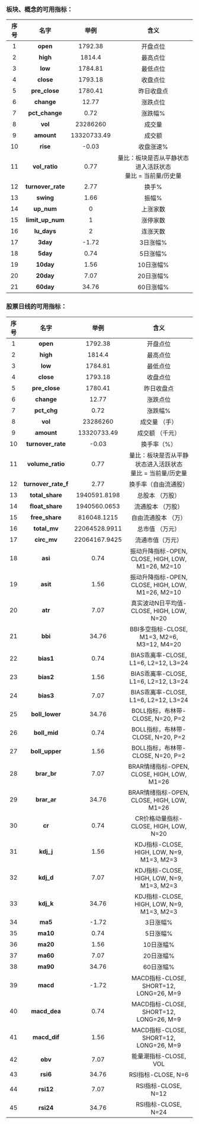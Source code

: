 ### 板块、概念的可用指标：

| 序号 |        名字         |     举例      |                 含义                  |
|:--:|:-----------------:|:-----------:|:-----------------------------------:|
| 1  |     **open**      |   1792.38   |                开盘点位                 |
| 2  |     **high**      |   1814.4    |                最高点位                 |
| 3  |      **low**      |   1784.81   |                最低点位                 |
| 4  |     **close**     |   1793.18   |                收盘点位                 |
| 5  |   **pre_close**   |   1780.41   |                昨日收盘点                |
| 6  |    **change**     |    12.77    |                涨跌点位                 |
| 7  |  **pct_change**   |    0.72     |                涨跌幅%                 |
| 8  |      **vol**      |  23286260   |                 成交量                 |
| 9  |    **amount**     | 13320733.49 |                 成交额                 |
| 10 |     **rise**      |    -0.03    |                收盘涨速%                |
| 11 |   **vol_ratio**   |    0.77     | 量比：板块是否从平静状态进入活跃状态<br/>量比 = 当前量/历史量 |
| 12 | **turnover_rate** |    2.77     |                 换手%                 |
| 13 |     **swing**     |    1.66     |                 振幅%                 |
| 14 |    **up_num**     |      0      |                上涨家数                 |
| 15 | **limit_up_num**  |      1      |                涨停家数                 |
| 16 |    **lu_days**    |      2      |                连涨天数                 |
| 17 |     **3day**      |    -1.72    |                3日涨幅%                |
| 18 |     **5day**      |    0.74     |                5日涨幅%                |
| 19 |     **10day**     |    1.56     |               10日涨幅%                |
| 20 |     **20day**     |    7.07     |               20日涨幅%                |
| 21 |     **60day**     |    34.76    |               60日涨幅%                |


### 股票日线的可用指标：
| 序号 |         名字          |      举例       |                      含义                      |
|:--:|:-------------------:|:-------------:|:--------------------------------------------:|
| 1  |      **open**       |    1792.38    |                     开盘点位                     |
| 2  |      **high**       |    1814.4     |                     最高点位                     |
| 3  |       **low**       |    1784.81    |                     最低点位                     |
| 4  |      **close**      |    1793.18    |                     收盘点位                     |
| 5  |    **pre_close**    |    1780.41    |                    昨日收盘点                     |
| 6  |     **change**      |     12.77     |                     涨跌点位                     |
| 7  |     **pct_chg**     |     0.72      |                     涨跌幅%                     |
| 8  |       **vol**       |   23286260    |                   成交量 （手）                    |
| 9  |     **amount**      |  13320733.49  |                   成交额 （千元）                   |
| 10 |  **turnover_rate**  |     -0.03     |                    换手率（%）                    |
| 11 |  **volume_ratio**   |     0.77      |     量比：板块是否从平静状态进入活跃状态<br/>量比 = 当前量/历史量      |
| 12 | **turnover_rate_f** |     2.77      |                  换手率（自由流通股）                  |
| 13 |   **total_share**   | 1940591.8198  |                   总股本 （万股）                   |
| 14 |   **float_share**   | 1940560.0653  |                  流通股本 （万股）                   |
| 15 |   **free_share**    |  816048.1215  |                  自由流通股本 （万）                  |
| 16 |    **total_mv**     | 22064528.9911 |                   总市值 （万元）                   |
| 17 |     **circ_mv**     | 22064167.9425 |                   流通市值（万元）                   |
| 18 |       **asi**       |     0.74      | 振动升降指标-OPEN, CLOSE, HIGH, LOW, M1=26, M2=10  |
| 19 |      **asit**       |     1.56      | 	振动升降指标-OPEN, CLOSE, HIGH, LOW, M1=26, M2=10 |
| 20 |       **atr**       |     7.07      |       真实波动N日平均值-CLOSE, HIGH, LOW, N=20       |
| 21 |       **bbi**       |     34.76     |   BBI多空指标-CLOSE, M1=3, M2=6, M3=12, M4=20    |
| 22 |      **bias1**      |     0.74      |      BIAS乖离率-CLOSE, L1=6, L2=12, L3=24       |
| 23 |      **bias2**      |     1.56      |      BIAS乖离率-CLOSE, L1=6, L2=12, L3=24       |
| 24 |      **bias3**      |     7.07      |      BIAS乖离率-CLOSE, L1=6, L2=12, L3=24       |
| 25 |   **boll_lower**    |     34.76     |         BOLL指标，布林带-CLOSE, N=20, P=2          |
| 26 |    **boll_mid**     |     0.74      |         BOLL指标，布林带-CLOSE, N=20, P=2          |
| 27 |   **boll_upper**    |     1.56      |         BOLL指标，布林带-CLOSE, N=20, P=2          |
| 28 |     **brar_br**     |     7.07      |    BRAR情绪指标-OPEN, CLOSE, HIGH, LOW, M1=26    |
| 29 |     **brar_ar**     |     34.76     |    BRAR情绪指标-OPEN, CLOSE, HIGH, LOW, M1=26    |
| 30 |       **cr**        |     0.74      |       CR价格动量指标-CLOSE, HIGH, LOW, N=20        |
| 31 |      **kdj_j**      |     1.56      |   KDJ指标-CLOSE, HIGH, LOW, N=9, M1=3, M2=3    |
| 32 |      **kdj_d**      |     7.07      |   KDJ指标-CLOSE, HIGH, LOW, N=9, M1=3, M2=3    |
| 33 |      **kdj_k**      |     34.76     |   KDJ指标-CLOSE, HIGH, LOW, N=9, M1=3, M2=3    |
| 34 |       **ma5**       |     -1.72     |                    3日涨幅%                     |
| 35 |      **ma10**       |     0.74      |                    5日涨幅%                     |
| 36 |      **ma20**       |     1.56      |                    10日涨幅%                    |
| 37 |      **ma60**       |     7.07      |                    20日涨幅%                    |
| 38 |      **ma90**       |     34.76     |                    60日涨幅%                    |
| 39 |      **macd**       |     -1.72     |     MACD指标-CLOSE, SHORT=12, LONG=26, M=9     |
| 40 |    **macd_dea**     |     0.74      |     MACD指标-CLOSE, SHORT=12, LONG=26, M=9     |
| 41 |    **macd_dif**     |     1.56      |     MACD指标-CLOSE, SHORT=12, LONG=26, M=9     |
| 42 |       **obv**       |     7.07      |               能量潮指标-CLOSE, VOL               |
| 43 |      **rsi6**       |     34.76     |               RSI指标-CLOSE, N=6               |
| 44 |      **rsi12**      |     7.07      |              RSI指标-CLOSE, N=12               |
| 45 |      **rsi24**      |     34.76     |              RSI指标-CLOSE, N=24               |
